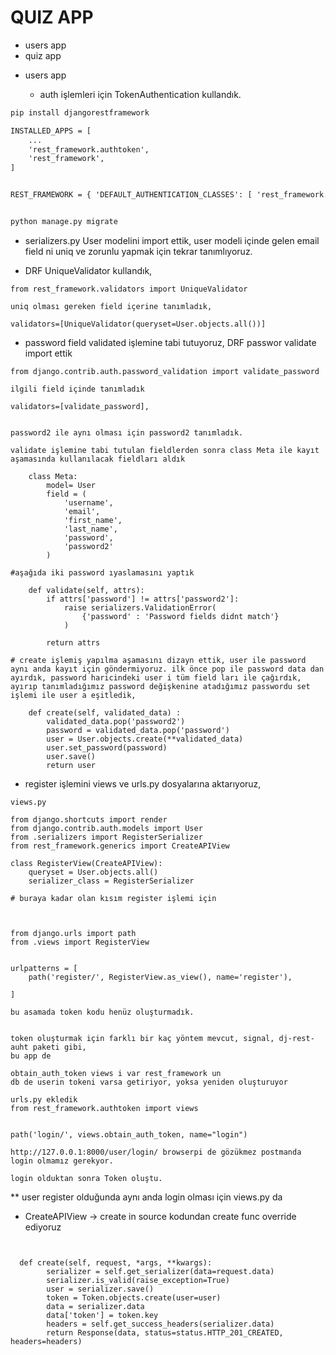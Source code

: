 # QUIZ APP

- users app
- quiz app

* users app

   - auth işlemleri için TokenAuthentication kullandık.

```html
pip install djangorestframework

INSTALLED_APPS = [
    ...
    'rest_framework.authtoken',
    'rest_framework',
]


REST_FRAMEWORK = { 'DEFAULT_AUTHENTICATION_CLASSES': [ 'rest_framework.authentication.TokenAuthentication' ] }


python manage.py migrate

```

- serializers.py User modelini import ettik, user modeli içinde gelen email field ni uniq ve zorunlu yapmak için tekrar tanımlıyoruz. 

- DRF UniqueValidator kullandık,

```
from rest_framework.validators import UniqueValidator

uniq olması gereken field içerine tanımladık,

validators=[UniqueValidator(queryset=User.objects.all())]

```

- password field validated işlemine tabi tutuyoruz, DRF passwor validate import ettik


```
from django.contrib.auth.password_validation import validate_password
 
ilgili field içinde tanımladık

validators=[validate_password],


password2 ile aynı olması için password2 tanımladık.
```



```
validate işlemine tabi tutulan fieldlerden sonra class Meta ile kayıt aşamasında kullanılacak fieldları aldık

    class Meta:
        model= User
        field = (
            'username',
            'email',
            'first_name',
            'last_name',
            'password',
            'password2'
        )

#aşağıda iki password ıyaslamasını yaptık

    def validate(self, attrs):
        if attrs['password'] != attrs['password2']:
            raise serializers.ValidationError(
                {'password' : 'Password fields didnt match'}
            )     

        return attrs

# create işlemiş yapılma aşamasını dizayn ettik, user ile password aynı anda kayıt için göndermiyoruz. ilk önce pop ile password data dan ayırdık, password haricindeki user i tüm field ları ile çağırdık, ayırıp tanımladığımız password değişkenine atadığımız passwordu set işlemi ile user a eşitledik, 

    def create(self, validated_data) :
        validated_data.pop('password2')
        password = validated_data.pop('password')
        user = User.objects.create(**validated_data)
        user.set_password(password)
        user.save()
        return user 

```

* register işlemini views ve urls.py dosyalarına aktarıyoruz,


```
views.py

from django.shortcuts import render
from django.contrib.auth.models import User
from .serializers import RegisterSerializer
from rest_framework.generics import CreateAPIView

class RegisterView(CreateAPIView):
    queryset = User.objects.all()
    serializer_class = RegisterSerializer

# buraya kadar olan kısım register işlemi için 



from django.urls import path
from .views import RegisterView


urlpatterns = [
    path('register/', RegisterView.as_view(), name='register'),

]

bu asamada token kodu henüz oluşturmadık.


token oluşturmak için farklı bir kaç yöntem mevcut, signal, dj-rest-auht paketi gibi,
bu app de

obtain_auth_token views i var rest_framework un
db de userin tokeni varsa getiriyor, yoksa yeniden oluşturuyor

urls.py ekledik
from rest_framework.authtoken import views


path('login/', views.obtain_auth_token, name="login")

http://127.0.0.1:8000/user/login/ browserpi de gözükmez postmanda login olmamız gerekyor.

login olduktan sonra Token oluştu.
```

** user register olduğunda aynı anda login olması için views.py da 

   - CreateAPIView -> create in source kodundan create func override ediyoruz

```


  def create(self, request, *args, **kwargs):
        serializer = self.get_serializer(data=request.data)
        serializer.is_valid(raise_exception=True)
        user = serializer.save()
        token = Token.objects.create(user=user)
        data = serializer.data
        data['token'] = token.key
        headers = self.get_success_headers(serializer.data)
        return Response(data, status=status.HTTP_201_CREATED, headers=headers)

```



